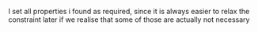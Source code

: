 I set all properties i found as required, since it is always easier to
relax the constraint later if we realise that some of those are
actually not necessary
